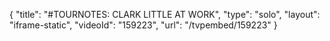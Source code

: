 {
    "title": "#TOURNOTES: CLARK LITTLE AT WORK",
    "type": "solo",
    "layout": "iframe-static",
    "videoId": "159223",
    "url": "\/tvpembed\/159223"
}